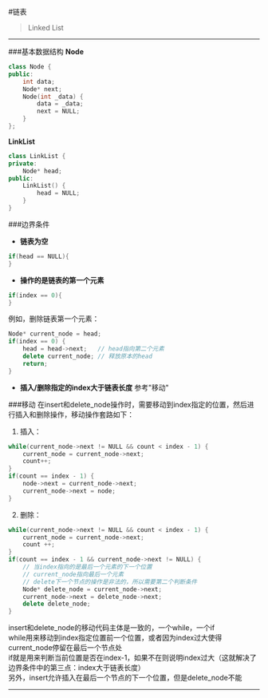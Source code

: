 #链表
> Linked List

----

###基本数据结构
**Node**  
```C++
class Node {
public:
    int data;
    Node* next;
    Node(int _data) {
        data = _data;
        next = NULL;
    }
};
```

**LinkList**  
```C++
class LinkList {
private:
    Node* head;
public:
    LinkList() {
        head = NULL;
    }
}
```

###边界条件  
* **链表为空**

```C++
if(head == NULL){
}
```

* **操作的是链表的第一个元素**

```C++
if(index == 0){
}
```
例如，删除链表第一个元素：  

```C++
Node* current_node = head;
if(index == 0) {
    head = head->next;   // head指向第二个元素
    delete current_node; // 释放原本的head
    return;
}
```

* **插入/删除指定的index大于链表长度**
参考"移动"


###移动
在insert和delete_node操作时，需要移动到index指定的位置，然后进行插入和删除操作，移动操作套路如下：  

1. 插入：
```C++
while(current_node->next != NULL && count < index - 1) {
    current_node = current_node->next;
    count++;
}
if(count == index - 1) {
    node->next = current_node->next;
    current_node->next = node;
}
```

2. 删除：
```C++
while(current_node->next != NULL && count < index - 1) {
    current_node = current_node->next;
    count ++;
}
if(count == index - 1 && current_node->next != NULL) {
    // 当index指向的是最后一个元素的下一个位置
    // current_node指向最后一个元素
    // delete下一个节点的操作是非法的，所以需要第二个判断条件
    Node* delete_node = current_node->next;
    current_node->next = delete_node->next;
    delete delete_node;
}
```

insert和delete_node的移动代码主体是一致的，一个while，一个if  
while用来移动到index指定位置前一个位置，或者因为index过大使得current_node停留在最后一个节点处  
if就是用来判断当前位置是否在index-1，如果不在则说明index过大（这就解决了边界条件中的第三点：index大于链表长度）  
另外，insert允许插入在最后一个节点的下一个位置，但是delete_node不能  


----